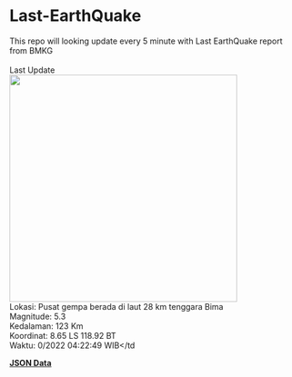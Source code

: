 # Last-EarthQuake
This repo will looking update every 5 minute with Last EarthQuake report from BMKG
<br>
<br>
Last Update
<br>
<img src="https://ews.bmkg.go.id/TEWS/data/20221016042249.mmi.jpg" width="400"/>
<br>
Lokasi: Pusat gempa berada di laut 28 km tenggara Bima <br>
Magnitude: 5.3 <br>
Kedalaman: 123 Km <br>
Koordinat: 8.65 LS 118.92 BT <br>
Waktu: 0/2022 04:22:49 WIB</td <br>

<a href="./data/data.json">**JSON Data**</a>
